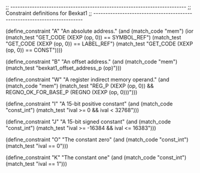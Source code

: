 ;; -------------------------------------------------------------------------
;; Constraint definitions for Bexkat1
;; -------------------------------------------------------------------------

(define_constraint "A"
  "An absolute address."
  (and (match_code "mem")
       (ior (match_test "GET_CODE (XEXP (op, 0)) == SYMBOL_REF")
	    (match_test "GET_CODE (XEXP (op, 0)) == LABEL_REF")
	    (match_test "GET_CODE (XEXP (op, 0)) == CONST"))))

(define_constraint "B"
  "An offset address."
  (and (match_code "mem")
       (match_test "bexkat1_offset_address_p (op)")))

(define_constraint "W"
  "A register indirect memory operand."
  (and (match_code "mem")
       (match_test "REG_P (XEXP (op, 0))
		    && REGNO_OK_FOR_BASE_P (REGNO (XEXP (op, 0)))")))

(define_constraint "I"
  "A 15-bit positive constant"
  (and (match_code "const_int")
       (match_test "ival >= 0 && ival < 32768")))

(define_constraint "J"
  "A 15-bit signed constant"
  (and (match_code "const_int")
       (match_test "ival >= -16384 && ival <= 16383")))

(define_constraint "O"
  "The constant zero"
  (and (match_code "const_int")
       (match_test "ival == 0")))

(define_constraint "K"
  "The constant one"
  (and (match_code "const_int")
       (match_test "ival == 1")))
